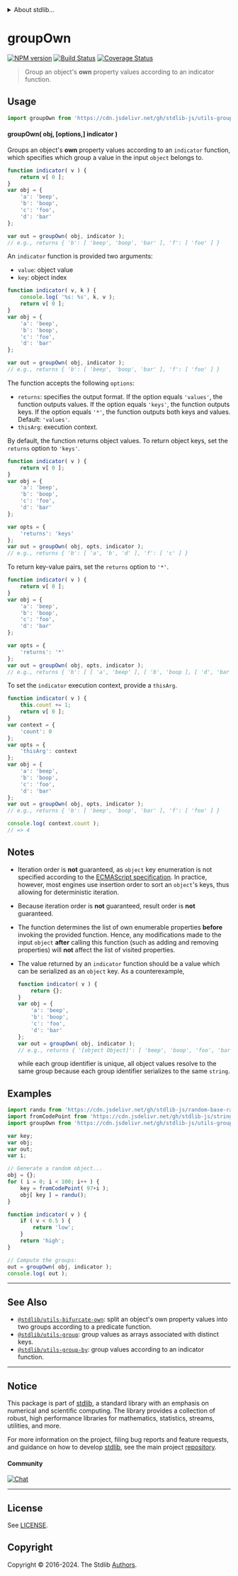 <!--

@license Apache-2.0

Copyright (c) 2018 The Stdlib Authors.

Licensed under the Apache License, Version 2.0 (the "License");
you may not use this file except in compliance with the License.
You may obtain a copy of the License at

   http://www.apache.org/licenses/LICENSE-2.0

Unless required by applicable law or agreed to in writing, software
distributed under the License is distributed on an "AS IS" BASIS,
WITHOUT WARRANTIES OR CONDITIONS OF ANY KIND, either express or implied.
See the License for the specific language governing permissions and
limitations under the License.

-->


<details>
  <summary>
    About stdlib...
  </summary>
  <p>We believe in a future in which the web is a preferred environment for numerical computation. To help realize this future, we've built stdlib. stdlib is a standard library, with an emphasis on numerical and scientific computation, written in JavaScript (and C) for execution in browsers and in Node.js.</p>
  <p>The library is fully decomposable, being architected in such a way that you can swap out and mix and match APIs and functionality to cater to your exact preferences and use cases.</p>
  <p>When you use stdlib, you can be absolutely certain that you are using the most thorough, rigorous, well-written, studied, documented, tested, measured, and high-quality code out there.</p>
  <p>To join us in bringing numerical computing to the web, get started by checking us out on <a href="https://github.com/stdlib-js/stdlib">GitHub</a>, and please consider <a href="https://opencollective.com/stdlib">financially supporting stdlib</a>. We greatly appreciate your continued support!</p>
</details>

# groupOwn

[![NPM version][npm-image]][npm-url] [![Build Status][test-image]][test-url] [![Coverage Status][coverage-image]][coverage-url] <!-- [![dependencies][dependencies-image]][dependencies-url] -->

> Group an object's **own** property values according to an indicator function.

<!-- Section to include introductory text. Make sure to keep an empty line after the intro `section` element and another before the `/section` close. -->

<section class="intro">

</section>

<!-- /.intro -->

<!-- Package usage documentation. -->



<section class="usage">

## Usage

```javascript
import groupOwn from 'https://cdn.jsdelivr.net/gh/stdlib-js/utils-group-own@deno/mod.js';
```

#### groupOwn( obj, \[options,] indicator )

Groups an object's **own** property values according to an `indicator` function, which specifies which group a value in the input `object` belongs to.

```javascript
function indicator( v ) {
    return v[ 0 ];
}
var obj = {
    'a': 'beep',
    'b': 'boop',
    'c': 'foo',
    'd': 'bar'
};

var out = groupOwn( obj, indicator );
// e.g., returns { 'b': [ 'beep', 'boop', 'bar' ], 'f': [ 'foo' ] }
```

An `indicator` function is provided two arguments:

-   `value`: object value
-   `key`: object index

```javascript
function indicator( v, k ) {
    console.log( '%s: %s', k, v );
    return v[ 0 ];
}
var obj = {
    'a': 'beep',
    'b': 'boop',
    'c': 'foo',
    'd': 'bar'
};

var out = groupOwn( obj, indicator );
// e.g., returns { 'b': [ 'beep', 'boop', 'bar' ], 'f': [ 'foo' ] }
```

The function accepts the following `options`:

-   `returns`: specifies the output format. If the option equals `'values'`, the function outputs values. If the option equals `'keys'`, the function outputs keys. If the option equals `'*'`, the function outputs both keys and values. Default: `'values'`.
-   `thisArg`: execution context.

By default, the function returns object values. To return object keys, set the `returns` option to `'keys'`.

```javascript
function indicator( v ) {
    return v[ 0 ];
}
var obj = {
    'a': 'beep',
    'b': 'boop',
    'c': 'foo',
    'd': 'bar'
};

var opts = {
    'returns': 'keys'
};
var out = groupOwn( obj, opts, indicator );
// e.g., returns { 'b': [ 'a', 'b', 'd' ], 'f': [ 'c' ] }
```

To return key-value pairs, set the `returns` option to `'*'`.

```javascript
function indicator( v ) {
    return v[ 0 ];
}
var obj = {
    'a': 'beep',
    'b': 'boop',
    'c': 'foo',
    'd': 'bar'
};

var opts = {
    'returns': '*'
};
var out = groupOwn( obj, opts, indicator );
// e.g., returns { 'b': [ [ 'a', 'beep' ], [ 'b', 'boop ], [ 'd', 'bar' ] ], 'f': [ [ 'c', 'foo' ] ] }
```

To set the `indicator` execution context, provide a `thisArg`.

```javascript
function indicator( v ) {
    this.count += 1;
    return v[ 0 ];
}
var context = {
    'count': 0
};
var opts = {
    'thisArg': context
};
var obj = {
    'a': 'beep',
    'b': 'boop',
    'c': 'foo',
    'd': 'bar'
};
var out = groupOwn( obj, opts, indicator );
// e.g., returns { 'b': [ 'beep', 'boop', 'bar' ], 'f': [ 'foo' ] }

console.log( context.count );
// => 4
```

</section>

<!-- /.usage -->

<!-- Package usage notes. Make sure to keep an empty line after the `section` element and another before the `/section` close. -->

<section class="notes">

## Notes

-   Iteration order is **not** guaranteed, as `object` key enumeration is not specified according to the [ECMAScript specification][ecma-262-for-in]. In practice, however, most engines use insertion order to sort an `object`'s keys, thus allowing for deterministic iteration.

-   Because iteration order is **not** guaranteed, result order is **not** guaranteed.

-   The function determines the list of own enumerable properties **before** invoking the provided function. Hence, any modifications made to the input `object` **after** calling this function (such as adding and removing properties) will **not** affect the list of visited properties.

-   The value returned by an `indicator` function should be a value which can be serialized as an `object` key. As a counterexample,

    ```javascript
    function indicator( v ) {
        return {};
    }
    var obj = {
        'a': 'beep',
        'b': 'boop',
        'c': 'foo',
        'd': 'bar'
    };
    var out = groupOwn( obj, indicator );
    // e.g., returns { '[object Object]': [ 'beep', 'boop', 'foo', 'bar' ] }
    ```

    while each group identifier is unique, all object values resolve to the same group because each group identifier serializes to the same `string`.

</section>

<!-- /.notes -->

<!-- Package usage examples. -->

<section class="examples">

## Examples

<!-- eslint no-undef: "error" -->

```javascript
import randu from 'https://cdn.jsdelivr.net/gh/stdlib-js/random-base-randu@deno/mod.js';
import fromCodePoint from 'https://cdn.jsdelivr.net/gh/stdlib-js/string-from-code-point@deno/mod.js';
import groupOwn from 'https://cdn.jsdelivr.net/gh/stdlib-js/utils-group-own@deno/mod.js';

var key;
var obj;
var out;
var i;

// Generate a random object...
obj = {};
for ( i = 0; i < 100; i++ ) {
    key = fromCodePoint( 97+i );
    obj[ key ] = randu();
}

function indicator( v ) {
    if ( v < 0.5 ) {
        return 'low';
    }
    return 'high';
}

// Compute the groups:
out = groupOwn( obj, indicator );
console.log( out );
```

</section>

<!-- /.examples -->

<!-- Section to include cited references. If references are included, add a horizontal rule *before* the section. Make sure to keep an empty line after the `section` element and another before the `/section` close. -->

<section class="references">

</section>

<!-- /.references -->

<!-- Section for related `stdlib` packages. Do not manually edit this section, as it is automatically populated. -->

<section class="related">

* * *

## See Also

-   <span class="package-name">[`@stdlib/utils-bifurcate-own`][@stdlib/utils/bifurcate-own]</span><span class="delimiter">: </span><span class="description">split an object's own property values into two groups according to a predicate function.</span>
-   <span class="package-name">[`@stdlib/utils-group`][@stdlib/utils/group]</span><span class="delimiter">: </span><span class="description">group values as arrays associated with distinct keys.</span>
-   <span class="package-name">[`@stdlib/utils-group-by`][@stdlib/utils/group-by]</span><span class="delimiter">: </span><span class="description">group values according to an indicator function.</span>

</section>

<!-- /.related -->

<!-- Section for all links. Make sure to keep an empty line after the `section` element and another before the `/section` close. -->


<section class="main-repo" >

* * *

## Notice

This package is part of [stdlib][stdlib], a standard library with an emphasis on numerical and scientific computing. The library provides a collection of robust, high performance libraries for mathematics, statistics, streams, utilities, and more.

For more information on the project, filing bug reports and feature requests, and guidance on how to develop [stdlib][stdlib], see the main project [repository][stdlib].

#### Community

[![Chat][chat-image]][chat-url]

---

## License

See [LICENSE][stdlib-license].


## Copyright

Copyright &copy; 2016-2024. The Stdlib [Authors][stdlib-authors].

</section>

<!-- /.stdlib -->

<!-- Section for all links. Make sure to keep an empty line after the `section` element and another before the `/section` close. -->

<section class="links">

[npm-image]: http://img.shields.io/npm/v/@stdlib/utils-group-own.svg
[npm-url]: https://npmjs.org/package/@stdlib/utils-group-own

[test-image]: https://github.com/stdlib-js/utils-group-own/actions/workflows/test.yml/badge.svg?branch=main
[test-url]: https://github.com/stdlib-js/utils-group-own/actions/workflows/test.yml?query=branch:main

[coverage-image]: https://img.shields.io/codecov/c/github/stdlib-js/utils-group-own/main.svg
[coverage-url]: https://codecov.io/github/stdlib-js/utils-group-own?branch=main

<!--

[dependencies-image]: https://img.shields.io/david/stdlib-js/utils-group-own.svg
[dependencies-url]: https://david-dm.org/stdlib-js/utils-group-own/main

-->

[chat-image]: https://img.shields.io/gitter/room/stdlib-js/stdlib.svg
[chat-url]: https://app.gitter.im/#/room/#stdlib-js_stdlib:gitter.im

[stdlib]: https://github.com/stdlib-js/stdlib

[stdlib-authors]: https://github.com/stdlib-js/stdlib/graphs/contributors

[umd]: https://github.com/umdjs/umd
[es-module]: https://developer.mozilla.org/en-US/docs/Web/JavaScript/Guide/Modules

[deno-url]: https://github.com/stdlib-js/utils-group-own/tree/deno
[deno-readme]: https://github.com/stdlib-js/utils-group-own/blob/deno/README.md
[umd-url]: https://github.com/stdlib-js/utils-group-own/tree/umd
[umd-readme]: https://github.com/stdlib-js/utils-group-own/blob/umd/README.md
[esm-url]: https://github.com/stdlib-js/utils-group-own/tree/esm
[esm-readme]: https://github.com/stdlib-js/utils-group-own/blob/esm/README.md
[branches-url]: https://github.com/stdlib-js/utils-group-own/blob/main/branches.md

[stdlib-license]: https://raw.githubusercontent.com/stdlib-js/utils-group-own/main/LICENSE

[ecma-262-for-in]: https://262.ecma-international.org/5.1/#sec-12.6.4

<!-- <related-links> -->

[@stdlib/utils/bifurcate-own]: https://github.com/stdlib-js/utils-bifurcate-own/tree/deno

[@stdlib/utils/group]: https://github.com/stdlib-js/utils-group/tree/deno

[@stdlib/utils/group-by]: https://github.com/stdlib-js/utils-group-by/tree/deno

<!-- </related-links> -->

</section>

<!-- /.links -->
